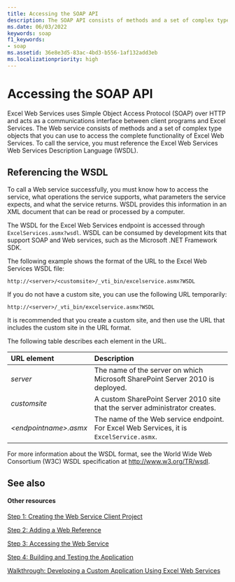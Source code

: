 ```yaml
---
title: Accessing the SOAP API
description: The SOAP API consists of methods and a set of complex type objects that you can use to access the complete functionality of Excel Web Services.
ms.date: 06/03/2022
keywords: soap
f1_keywords:
- soap
ms.assetid: 36e8e3d5-83ac-4bd3-b556-1af132add3eb
ms.localizationpriority: high
---
```



# Accessing the SOAP API

Excel Web Services uses Simple Object Access Protocol (SOAP) over HTTP and acts as a communications interface between client programs and Excel Services. The Web service consists of methods and a set of complex type objects that you can use to access the complete functionality of Excel Web Services. To call the service, you must reference the Excel Web Services Web Services Description Language (WSDL).
  
    
    


## Referencing the WSDL

To call a Web service successfully, you must know how to access the service, what operations the service supports, what parameters the service expects, and what the service returns. WSDL provides this information in an XML document that can be read or processed by a computer.
  
    
    
The WSDL for the Excel Web Services endpoint is accessed through  `ExcelServices.asmx?wsdl`. WSDL can be consumed by development kits that support SOAP and Web services, such as the Microsoft .NET Framework SDK.
  
    
    
The following example shows the format of the URL to the Excel Web Services WSDL file:
  
    
    
 `http://<server>/<customsite>/_vti_bin/excelservice.asmx?WSDL`
  
    
    
If you do not have a custom site, you can use the following URL temporarily:
  
    
    
 `http://<server>/_vti_bin/excelservice.asmx?WSDL`
  
    
    
It is recommended that you create a custom site, and then use the URL that includes the custom site in the URL format.
  
    
    
The following table describes each element in the URL.
  
    
    


|**URL element**|**Description**|
|:-----|:-----|
| _server_ <br/> |The name of the server on which Microsoft SharePoint Server 2010 is deployed.  <br/> |
| _customsite_ <br/> |A custom SharePoint Server 2010 site that the server administrator creates.  <br/> |
| _\<endpointname\>.asmx_ <br/> |The name of the Web service endpoint. For Excel Web Services, it is  `ExcelService.asmx`.  <br/> |
   
For more information about the WSDL format, see the World Wide Web Consortium (W3C) WSDL specification at http://www.w3.org/TR/wsdl.
  
    
    

## See also


#### Other resources


  
    
    
 [Step 1: Creating the Web Service Client Project](step-1-creating-the-web-service-client-project.md)
  
    
    
 [Step 2: Adding a Web Reference](step-2-adding-a-web-reference.md)
  
    
    
 [Step 3: Accessing the Web Service](step-3-accessing-the-web-service.md)
  
    
    
 [Step 4: Building and Testing the Application](step-4-building-and-testing-the-application.md)
  
    
    
 [Walkthrough: Developing a Custom Application Using Excel Web Services](walkthrough-developing-a-custom-application-using-excel-web-services.md)
